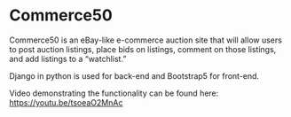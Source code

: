 # Commerce50

Commerce50 is an eBay-like e-commerce auction site that will allow users to post auction listings, place bids on listings, comment on those listings, and add listings to a “watchlist.”

Django in python is used for back-end and Bootstrap5 for front-end.

Video demonstrating the functionality can be found here: https://youtu.be/tsoeaO2MnAc
